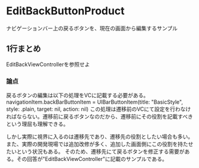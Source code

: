 # EditBackButtonProduct
ナビゲーションバー上の戻るボタンを、現在の画面から編集するサンプル

## 1行まとめ
EditBackViewControllerを参照せよ

### 論点
戻るボタンの編集は以下の処理をVCに記載する必要がある。
navigationItem.backBarButtonItem = UIBarButtonItem(title: "BasicStyle", style: .plain, target: nil, action: nil)
この処理は遷移前のVCにて設定を行わなければならない。遷移前に戻るボタンなのだから、遷移前にその役割を記載すべきという理屈も理解できる。

しかし実際に視界に入るのは遷移先であり、遷移先の役割としたい場合も多い。また、実際の開発現場では追加改修が多く、追加した画面側にこの役割を持たせたいという状況もある。
そのため、遷移先にて戻るボタンを修正する需要がある。その回答が"EditBackViewController"に記載のサンプルである。
